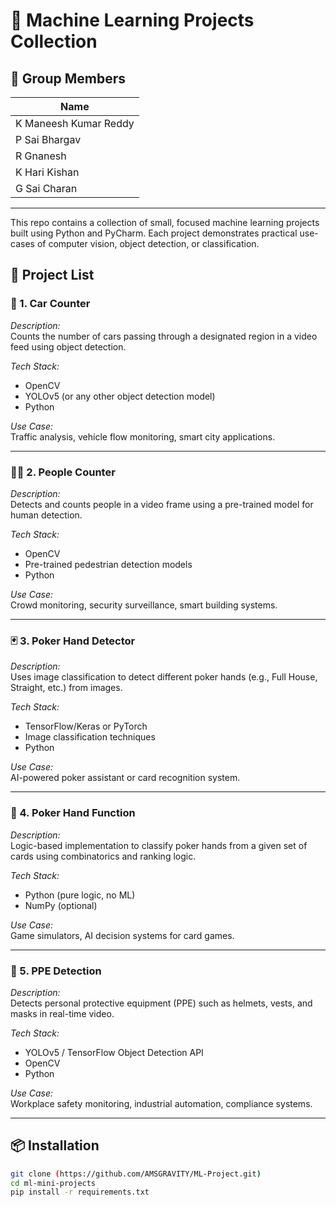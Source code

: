 # 🧠 Machine Learning Projects Collection

## 👥 Group Members

| Name                        |
|-----------------------------|
| K Maneesh Kumar Reddy       |
| P Sai Bhargav               |
| R Gnanesh                   |
| K Hari Kishan               |
| G Sai Charan                |

---

This repo contains a collection of small, focused machine learning projects built using Python and PyCharm. Each project demonstrates practical use-cases of computer vision, object detection, or classification.

## 📁 Project List

### 🚗 1. Car Counter
*Description:*  
Counts the number of cars passing through a designated region in a video feed using object detection.

*Tech Stack:*  
- OpenCV  
- YOLOv5 (or any other object detection model)  
- Python  

*Use Case:*  
Traffic analysis, vehicle flow monitoring, smart city applications.

---

### 🧍‍♂ 2. People Counter
*Description:*  
Detects and counts people in a video frame using a pre-trained model for human detection.

*Tech Stack:*  
- OpenCV  
- Pre-trained pedestrian detection models  
- Python  

*Use Case:*  
Crowd monitoring, security surveillance, smart building systems.

---

### 🃏 3. Poker Hand Detector
*Description:*  
Uses image classification to detect different poker hands (e.g., Full House, Straight, etc.) from images.

*Tech Stack:*  
- TensorFlow/Keras or PyTorch  
- Image classification techniques  
- Python  

*Use Case:*  
AI-powered poker assistant or card recognition system.

---

### 🧠 4. Poker Hand Function
*Description:*  
Logic-based implementation to classify poker hands from a given set of cards using combinatorics and ranking logic.

*Tech Stack:*  
- Python (pure logic, no ML)  
- NumPy (optional)

*Use Case:*  
Game simulators, AI decision systems for card games.

---

### 🦺 5. PPE Detection
*Description:*  
Detects personal protective equipment (PPE) such as helmets, vests, and masks in real-time video.

*Tech Stack:*  
- YOLOv5 / TensorFlow Object Detection API  
- OpenCV  
- Python  

*Use Case:*  
Workplace safety monitoring, industrial automation, compliance systems.

---

## 📦 Installation

```bash
git clone (https://github.com/AMSGRAVITY/ML-Project.git)
cd ml-mini-projects
pip install -r requirements.txt
